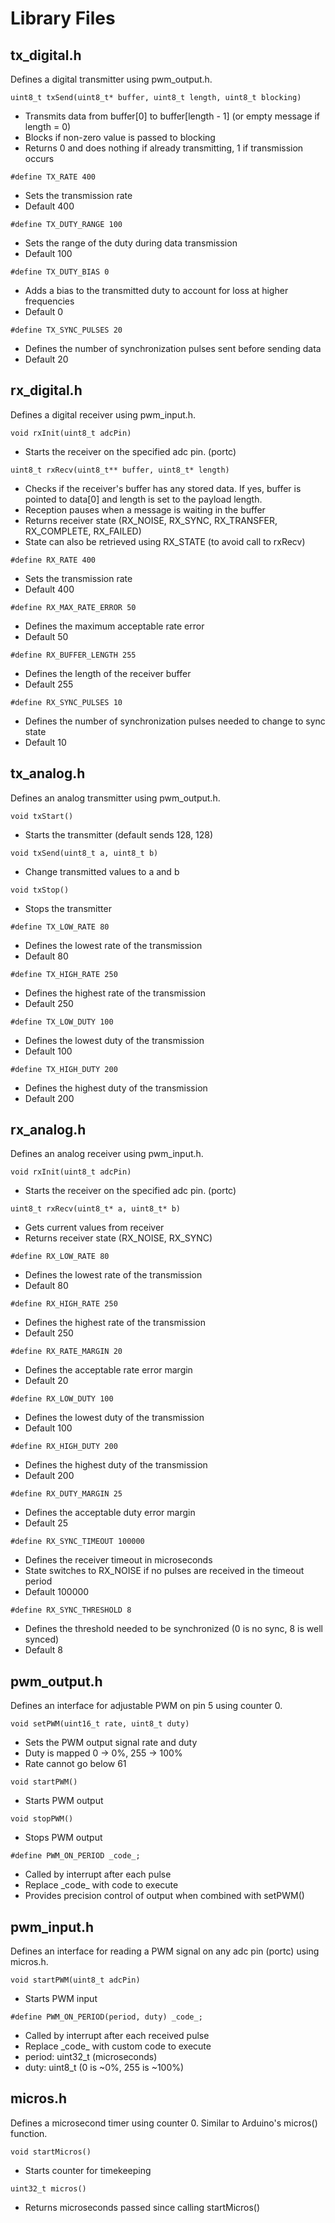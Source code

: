 # Library Files

## tx_digital.h

Defines a digital transmitter using pwm_output.h.

`uint8_t txSend(uint8_t* buffer, uint8_t length, uint8_t blocking)`

- Transmits data from buffer[0] to buffer[length - 1] (or empty message if length = 0)
- Blocks if non-zero value is passed to blocking
- Returns 0 and does nothing if already transmitting, 1 if transmission occurs

`#define TX_RATE 400`

- Sets the transmission rate
- Default 400

`#define TX_DUTY_RANGE 100`

- Sets the range of the duty during data transmission
- Default 100

`#define TX_DUTY_BIAS 0`

- Adds a bias to the transmitted duty to account for loss at higher frequencies
- Default 0

`#define TX_SYNC_PULSES 20`

- Defines the number of synchronization pulses sent before sending data
- Default 20


## rx_digital.h

Defines a digital receiver using pwm_input.h.

`void rxInit(uint8_t adcPin)`

- Starts the receiver on the specified adc pin. (portc)

`uint8_t rxRecv(uint8_t** buffer, uint8_t* length)`

- Checks if the receiver's buffer has any stored data. If yes, buffer is pointed to data[0] and length is set to the payload length.
- Reception pauses when a message is waiting in the buffer
- Returns receiver state (RX_NOISE, RX_SYNC, RX_TRANSFER, RX_COMPLETE, RX_FAILED)
- State can also be retrieved using RX_STATE (to avoid call to rxRecv)

`#define RX_RATE 400`

- Sets the transmission rate
- Default 400

`#define RX_MAX_RATE_ERROR 50`

- Defines the maximum acceptable rate error
- Default 50

`#define RX_BUFFER_LENGTH 255`

- Defines the length of the receiver buffer
- Default 255

`#define RX_SYNC_PULSES 10`

- Defines the number of synchronization pulses needed to change to sync state
- Default 10

## tx_analog.h

Defines an analog transmitter using pwm_output.h.

`void txStart()`

- Starts the transmitter (default sends 128, 128)

`void txSend(uint8_t a, uint8_t b)`

- Change transmitted values to a and b

`void txStop()`

- Stops the transmitter

`#define TX_LOW_RATE 80`

- Defines the lowest rate of the transmission
- Default 80

`#define TX_HIGH_RATE 250`

- Defines the highest rate of the transmission
- Default 250

`#define TX_LOW_DUTY 100`

- Defines the lowest duty of the transmission
- Default 100

`#define TX_HIGH_DUTY 200`

- Defines the highest duty of the transmission
- Default 200


## rx_analog.h

Defines an analog receiver using pwm_input.h.

`void rxInit(uint8_t adcPin)`

- Starts the receiver on the specified adc pin. (portc)

`uint8_t rxRecv(uint8_t* a, uint8_t* b)`

- Gets current values from receiver
- Returns receiver state (RX_NOISE, RX_SYNC)

`#define RX_LOW_RATE 80`

- Defines the lowest rate of the transmission
- Default 80

`#define RX_HIGH_RATE 250`

- Defines the highest rate of the transmission
- Default 250

`#define RX_RATE_MARGIN 20`

- Defines the acceptable rate error margin
- Default 20

`#define RX_LOW_DUTY 100`

- Defines the lowest duty of the transmission
- Default 100

`#define RX_HIGH_DUTY 200`

- Defines the highest duty of the transmission
- Default 200

`#define RX_DUTY_MARGIN 25`

- Defines the acceptable duty error margin
- Default 25

`#define RX_SYNC_TIMEOUT 100000`

- Defines the receiver timeout in microseconds
- State switches to RX_NOISE if no pulses are received in the timeout period
- Default 100000

`#define RX_SYNC_THRESHOLD 8`

- Defines the threshold needed to be synchronized (0 is no sync, 8 is well synced)
- Default 8


## pwm_output.h

Defines an interface for adjustable PWM on pin 5 using counter 0.

`void setPWM(uint16_t rate, uint8_t duty)`

- Sets the PWM output signal rate and duty
- Duty is mapped 0 -> 0%, 255 -> 100%
- Rate cannot go below 61

`void startPWM()`

- Starts PWM output

`void stopPWM()`

- Stops PWM output

`#define PWM_ON_PERIOD _code_;`

- Called by interrupt after each pulse
- Replace \_code_ with code to execute
- Provides precision control of output when combined with setPWM()


## pwm_input.h

Defines an interface for reading a PWM signal on any adc pin (portc) using micros.h.

`void startPWM(uint8_t adcPin)`

- Starts PWM input

`#define PWM_ON_PERIOD(period, duty) _code_;`

- Called by interrupt after each received pulse
- Replace \_code_ with custom code to execute
- period: uint32_t (microseconds)
- duty: uint8_t (0 is ~0%, 255 is ~100%)

## micros.h

Defines a microsecond timer using counter 0. Similar to Arduino's micros() function.

`void startMicros()`

- Starts counter for timekeeping

`uint32_t micros()`

- Returns microseconds passed since calling startMicros()
